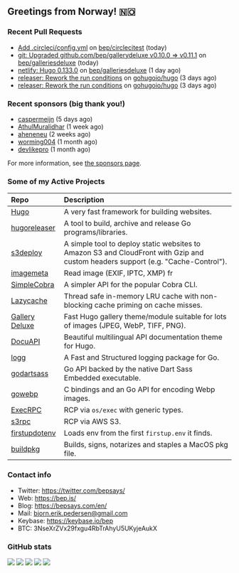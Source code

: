 ## Greetings from Norway! 🇳🇴

### Recent Pull Requests

- [Add .circleci/config.yml](https://github.com/bep/circlecitest/pull/1) on [bep/circlecitest](https://github.com/bep/circlecitest) (today)
- [git: Upgraded github.com/bep/gallerydeluxe v0.10.0 =&gt; v0.11.1](https://github.com/bep/galleriesdeluxe/pull/11) on [bep/galleriesdeluxe](https://github.com/bep/galleriesdeluxe) (today)
- [netlify: Hugo 0.133.0](https://github.com/bep/galleriesdeluxe/pull/10) on [bep/galleriesdeluxe](https://github.com/bep/galleriesdeluxe) (1 day ago)
- [releaser: Rework the run conditions](https://github.com/gohugoio/hugo/pull/12783) on [gohugoio/hugo](https://github.com/gohugoio/hugo) (3 days ago)
- [releaser: Rework the run conditions](https://github.com/gohugoio/hugo/pull/12782) on [gohugoio/hugo](https://github.com/gohugoio/hugo) (3 days ago)

### Recent sponsors (big thank you!)

- [caspermeijn](https://github.com/caspermeijn) (5 days ago)
- [AthulMuralidhar](https://github.com/AthulMuralidhar) (1 week ago)
- [aheneneu](https://github.com/aheneneu) (2 weeks ago)
- [worming004](https://github.com/worming004) (1 month ago)
- [devlikepro](https://github.com/devlikepro) (1 month ago)

For more information, see [the sponsors page](https://github.com/sponsors/bep/).

### Some of my Active Projects

| Repo  | Description |
| :---------------------------------------- | :------------------------------------------- |
| [Hugo](https://github.com/gohugoio/hugo)|A very fast framework for building websites. |
| [hugoreleaser](https://github.com/gohugoio/hugoreleaser)| A tool to build, archive and release Go programs/libraries.  |
| [s3deploy](https://github.com/bep/s3deploy)| A simple tool to deploy static websites to Amazon S3 and CloudFront with Gzip and custom headers support (e.g. "Cache-Control").|
| [imagemeta](https://github.com/bep/imagemeta)| Read image (EXIF, IPTC, XMP) fr|
| [SimpleCobra](https://github.com/bep/simplecobra)|A simpler API for the popular Cobra CLI.|
| [Lazycache](https://github.com/bep/lazycache)| Thread safe in-memory LRU cache with non-blocking cache priming on cache misses.  |
| [Gallery Deluxe](https://github.com/bep/gallerydeluxe)|Fast Hugo gallery theme/module suitable for lots of images (JPEG, WebP, TIFF, PNG).|
| [DocuAPI](https://github.com/bep/docuapi)| Beautiful multilingual API documentation theme for Hugo.  |
| [logg](https://github.com/bep/logg)| A Fast and Structured logging package for Go.  |
| [godartsass](https://github.com/bep/godartsass)| Go API backed by the native Dart Sass Embedded executable. |
| [gowebp](https://github.com/bep/gowebp)|C bindings and an Go API for encoding Webp images. |
| [ExecRPC](https://github.com/bep/execrpc)|RCP via `os/exec` with generic types.  |
| [s3rpc](https://github.com/bep/s3rpc)|RCP via AWS S3.|
| [firstupdotenv](https://github.com/bep/firstupdotenv)|Loads env from the first `firstup.env` it finds. |
| [buildpkg](https://github.com/bep/buildpkg)| Builds, signs, notarizes and staples a MacOS pkg file. |

### Contact info
- Twitter: https://twitter.com/bepsays/
- Web: https://bep.is/
- Blog: https://bepsays.com/en/
- Mail: bjorn.erik.pedersen@gmail.com
- Keybase: https://keybase.io/bep
- BTC: 3NseXrZVx29fxgu4RbTrAhyU5UKyjeAukX


### GitHub stats

![](https://github-profile-summary-cards.vercel.app/api/cards/profile-details?username=bep&theme=github)
![](https://github-profile-summary-cards.vercel.app/api/cards/repos-per-language?username=bep&theme=github)
![](https://github-profile-summary-cards.vercel.app/api/cards/most-commit-language?username=bep&theme=github)
![](https://github-profile-summary-cards.vercel.app/api/cards/stats?username=bep&theme=github)
![](https://github-profile-summary-cards.vercel.app/api/cards/productive-time?username=bep&theme=github)
